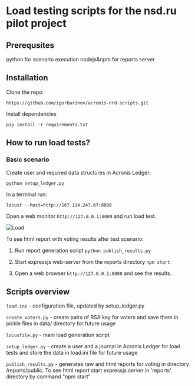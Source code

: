 # Load testing scripts for the nsd.ru pilot project

## Prerequsites

python for scenario execution
nodejs&npm for reports server

## Installation

Clone the repo:

`https://github.com/igorbarinov/acronis-nrd-scripts.git`

Install dependencies

`pip install -r requirements.txt`

## How to run load tests?


### Basic scenario

Create user and required data structures in Acronis Ledger:

`python setup_ledger.py`

In a terminal run:

`locust --host=http://167.114.247.67:8080`

Open a web monitor `http://127.0.0.1:8089` and run load test.

![Load](https://api.monosnap.com/rpc/file/download?id=ZpyRHYKB7ZEdxY1bGHUfK18D2b7zhg)

To see html report with voting results after test scenario:

1. Run report generation script `python publish_results.py`

2. Start expressjs web-server from the reports directory `npm start`

3. Open a web browser `http://127.0.0.1:8080` and see the results.

## Scripts overview

`load.ini` - configuration file, updated by setup_ledger.py

`create_voters.py` - create pairs of RSA key for voters and save them in pickle files in data/ directory for future usage

`locusfile.py` - main load generation script

`setup_ledger.py` - create a user and a journal in Acronis Ledger for load tests and store the data in load.ini file for future usage

`publish_results.py` - generates raw and html reports for voting in directory /reports/public. To see html report start expressjs server in 'reports' directory by command "npm start"
